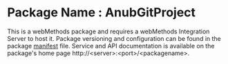# Package Name : AnubGitProject
This is a webMethods package and requires a webMethods Integration Server to host it. Package versioning and configuration can be found in the package [manifest](./AnubGitProject/manifest.v3) file. Service and API documentation is available on the package's home page http://&lt;server&gt;:&lt;port&gt;/&lt;packagename>.